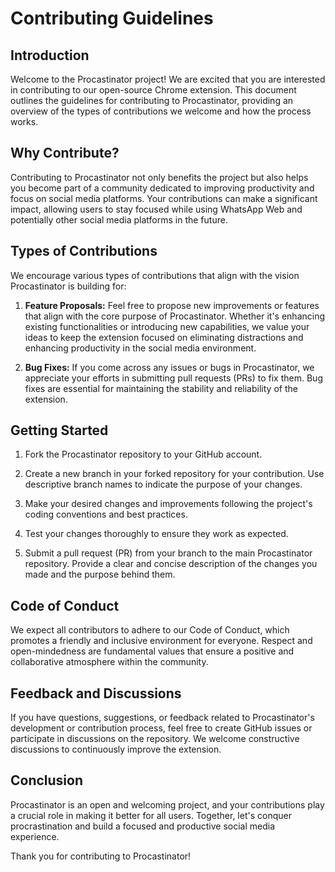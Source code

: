 # Contributing Guidelines

## Introduction

Welcome to the Procastinator project! We are excited that you are interested in contributing to our open-source Chrome extension. This document outlines the guidelines for contributing to Procastinator, providing an overview of the types of contributions we welcome and how the process works.

## Why Contribute?

Contributing to Procastinator not only benefits the project but also helps you become part of a community dedicated to improving productivity and focus on social media platforms. Your contributions can make a significant impact, allowing users to stay focused while using WhatsApp Web and potentially other social media platforms in the future.

## Types of Contributions

We encourage various types of contributions that align with the vision Procastinator is building for:

1. **Feature Proposals:** Feel free to propose new improvements or features that align with the core purpose of Procastinator. Whether it's enhancing existing functionalities or introducing new capabilities, we value your ideas to keep the extension focused on eliminating distractions and enhancing productivity in the social media environment.

2. **Bug Fixes:** If you come across any issues or bugs in Procastinator, we appreciate your efforts in submitting pull requests (PRs) to fix them. Bug fixes are essential for maintaining the stability and reliability of the extension.

## Getting Started

1. Fork the Procastinator repository to your GitHub account.

2. Create a new branch in your forked repository for your contribution. Use descriptive branch names to indicate the purpose of your changes.

3. Make your desired changes and improvements following the project's coding conventions and best practices.

4. Test your changes thoroughly to ensure they work as expected.

5. Submit a pull request (PR) from your branch to the main Procastinator repository. Provide a clear and concise description of the changes you made and the purpose behind them.

## Code of Conduct

We expect all contributors to adhere to our Code of Conduct, which promotes a friendly and inclusive environment for everyone. Respect and open-mindedness are fundamental values that ensure a positive and collaborative atmosphere within the community.

## Feedback and Discussions

If you have questions, suggestions, or feedback related to Procastinator's development or contribution process, feel free to create GitHub issues or participate in discussions on the repository. We welcome constructive discussions to continuously improve the extension.

## Conclusion

Procastinator is an open and welcoming project, and your contributions play a crucial role in making it better for all users. Together, let's conquer procrastination and build a focused and productive social media experience.

Thank you for contributing to Procastinator!

